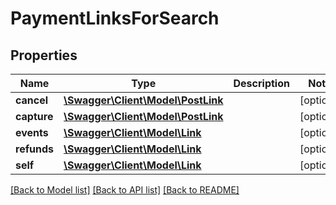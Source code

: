 # PaymentLinksForSearch

## Properties
Name | Type | Description | Notes
------------ | ------------- | ------------- | -------------
**cancel** | [**\Swagger\Client\Model\PostLink**](PostLink.md) |  | [optional] 
**capture** | [**\Swagger\Client\Model\PostLink**](PostLink.md) |  | [optional] 
**events** | [**\Swagger\Client\Model\Link**](Link.md) |  | [optional] 
**refunds** | [**\Swagger\Client\Model\Link**](Link.md) |  | [optional] 
**self** | [**\Swagger\Client\Model\Link**](Link.md) |  | [optional] 

[[Back to Model list]](../../README.md#documentation-for-models) [[Back to API list]](../../README.md#documentation-for-api-endpoints) [[Back to README]](../../README.md)

